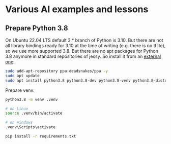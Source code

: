 # Various AI examples and lessons

## Prepare Python 3.8

On Ubuntu 22.04 LTS default 3.* branch of Python is 3.10. But there are not all library bindings ready for 3.10 at the time of writing (e.g. there is no tflite), so we use more supported 3.8. But there are no apt packages for Python 3.8 anymore in standard repositories of jessy. So install it from an [external one](https://www.linuxcapable.com/how-to-install-python-3-8-on-ubuntu-22-04-lts/):

```bash
sudo add-apt-repository ppa:deadsnakes/ppa -y
sudo apt update
sudo apt install python3.8 python3.8-dev python3.8-venv python3.8-distutils python3.8-lib2to3 python3.8-gdbm python3.8-tk -y
```

Prepare venv:

```bash
python3.8 -m venv .venv

# on Linux
source .venv/bin/activate

# on Windows
.venv\Scripts\activate

pip install -r requirements.txt
```
